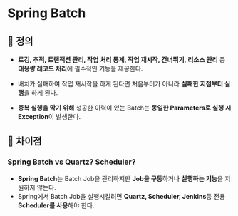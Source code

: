 # Spring Batch

## 📌 정의

+ **로깅, 추적, 트랜잭션 관리, 작업 처리 통계, 작업 재시작, 건너뛰기, 리소스 관리** 등 **대용량 레코드 처리**에 필수적인 기능을 제공한다.

+ 배치가 실패하여 작업 재시작을 하게 된다면 처음부터가 아니라 **실패한 지점부터 실행**을 하게 된다.
+ **중복 실행을 막기 위해** 성공한 이력이 있는 Batch는 **동일한 Parameters로 실행 시 Exception**이 발생한다. 



## 📑 차이점

### **Spring Batch vs Quartz? Scheduler?**

+ **Spring Batch**는 Batch Job을 관리하지만 **Job을 구동**하거나 **실행하는 기능**을 지원하지 않는다.
+ Spring에서 Batch Job을 실행시킬려면 **Quartz, Scheduler, Jenkins**등 전용 **Scheduler를 사용**해야 한다.



